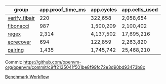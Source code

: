 | group | app.proof_time_ms | app.cycles | app.cells_used | leaf.proof_time_ms | leaf.cycles | leaf.cells_used |
| -- | -- | -- | -- | -- | -- | -- |
| [verify_fibair](https://github.com/openvm-org/openvm/blob/benchmark-results/benchmarks-pr/2186/verify_fibair-c9ff2135041f501be8f99fc72e3d90bd93473b8c.md) | 220 |  322,658 |  2,058,654 |- | - | - |
| [fibonacci](https://github.com/openvm-org/openvm/blob/benchmark-results/benchmarks-pr/2186/fibonacci-c9ff2135041f501be8f99fc72e3d90bd93473b8c.md) | 987 |  1,500,209 |  2,100,402 |- | - | - |
| [regex](https://github.com/openvm-org/openvm/blob/benchmark-results/benchmarks-pr/2186/regex-c9ff2135041f501be8f99fc72e3d90bd93473b8c.md) | 2,314 |  4,137,502 |  17,695,216 |- | - | - |
| [ecrecover](https://github.com/openvm-org/openvm/blob/benchmark-results/benchmarks-pr/2186/ecrecover-c9ff2135041f501be8f99fc72e3d90bd93473b8c.md) | 694 |  122,859 |  2,263,820 |- | - | - |
| [pairing](https://github.com/openvm-org/openvm/blob/benchmark-results/benchmarks-pr/2186/pairing-c9ff2135041f501be8f99fc72e3d90bd93473b8c.md) | 1,435 |  1,745,742 |  25,468,210 |- | - | - |


Commit: https://github.com/openvm-org/openvm/commit/c9ff2135041f501be8f99fc72e3d90bd93473b8c

[Benchmark Workflow](https://github.com/openvm-org/openvm/actions/runs/18922193420)
